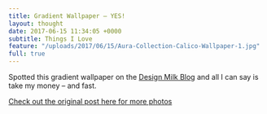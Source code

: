 ```yaml
---
title: Gradient Wallpaper – YES!
layout: thought
date: 2017-06-15 11:34:05 +0000
subtitle: Things I Love
feature: "/uploads/2017/06/15/Aura-Collection-Calico-Wallpaper-1.jpg"
full: true
---
```



Spotted this gradient wallpaper on the [Design Milk Blog](http://design-milk.com/) and all I can say is take my money – and fast.

[Check out the original post here for more photos](http://design-milk.com/calico-wallpaper-unveils-latest-collection-of-wallpaper-aura/aura-collection-calico-wallpaper-1/)